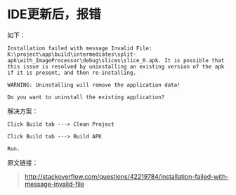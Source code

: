 # IDE更新后，报错
如下：
```
Installation failed with message Invalid File: K:\project\app\build\intermediates\split-apk\with_ImageProcessor\debug\slices\slice_0.apk. It is possible that this issue is resolved by uninstalling an existing version of the apk if it is present, and then re-installing.

WARNING: Uninstalling will remove the application data!

Do you want to uninstall the existing application?
```
解决方案：

```
Click Build tab ---> Clean Project

Click Build tab ---> Build APK

Run.
```
原文链接：
> http://stackoverflow.com/questions/42219784/installation-failed-with-message-invalid-file